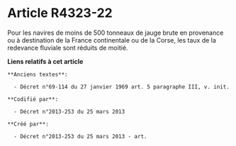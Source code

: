 # Article R4323-22

Pour les navires de moins de 500 tonneaux de jauge brute en provenance ou à destination de la France continentale ou de la
Corse, les taux de la redevance fluviale sont réduits de moitié.

**Liens relatifs à cet article**

	**Anciens textes**:

	  - Décret n°69-114 du 27 janvier 1969 art. 5 paragraphe III, v. init.

	**Codifié par**:

	  - Décret n°2013-253 du 25 mars 2013

	**Créé par**:

	  - Décret n°2013-253 du 25 mars 2013 - art.
